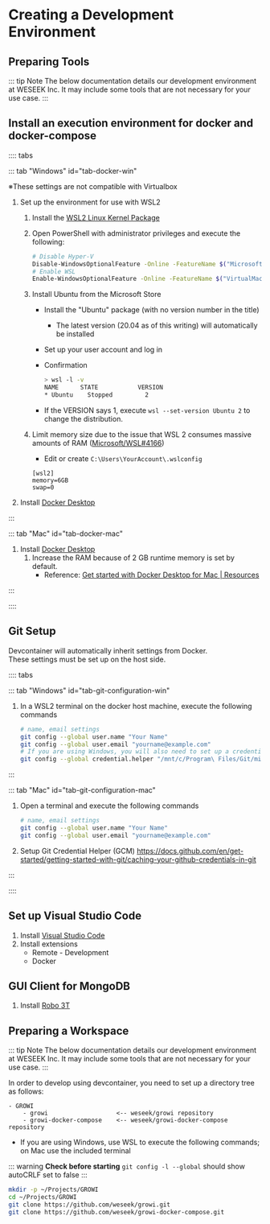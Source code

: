 # Creating a Development Environment

## Preparing Tools

::: tip Note
The below documentation details our development environment at WESEEK Inc. It may include some tools that are not necessary for your use case.
:::


## Install an execution environment for docker and docker-compose

:::: tabs

::: tab "Windows" id="tab-docker-win"

※These settings are not compatible with Virtualbox

1. Set up the environment for use with WSL2
    1. Install the [WSL2 Linux Kernel Package](https://docs.microsoft.com/en-us/windows/wsl/install-manual#step-4---download-the-linux-kernel-update-package)
    1. Open PowerShell with administrator privileges and execute the following:

        ```bash
        # Disable Hyper-V
        Disable-WindowsOptionalFeature -Online -FeatureName $("Microsoft-Hyper-V")
        # Enable WSL
        Enable-WindowsOptionalFeature -Online -FeatureName $("VirtualMachinePlatform", "Microsoft-Windows-Subsystem-Linux")
        ```

    1. Install Ubuntu from the Microsoft Store
        * Install the "Ubuntu" package (with no version number in the title)
            * The latest version (20.04 as of this writing) will automatically be installed
        * Set up your user account and log in
        * Confirmation

            ```bash
            > wsl -l -v
            NAME      STATE           VERSION
            * Ubuntu    Stopped         2
            ```

        * If the VERSION says 1, execute `wsl --set-version Ubuntu 2` to change the distribution.
    1. Limit memory size due to the issue that WSL 2 consumes massive amounts of RAM ([Microsoft/WSL#4166](https://github.com/microsoft/WSL/issues/4166))
        * Edit or create `C:\Users\YourAccount\.wslconfig`

        ```
        [wsl2]
        memory=6GB
        swap=0
        ```

1. Install [Docker Desktop](https://www.docker.com/products/docker-desktop)

:::

::: tab "Mac" id="tab-docker-mac"

1. Install [Docker Desktop](https://www.docker.com/products/docker-desktop)
    1. Increase the RAM because of 2 GB runtime memory is set by default.
        * Reference: [Get started with Docker Desktop for Mac | Resources](https://docs.docker.com/docker-for-mac/#resources)

:::

::::


## Git Setup

Devcontainer will automatically inherit settings from Docker.  
These settings must be set up on the host side.

:::: tabs

::: tab "Windows" id="tab-git-configuration-win"

1. In a WSL2 terminal on the docker host machine, execute the following commands

    ```bash
    # name, email settings
    git config --global user.name "Your Name"
    git config --global user.email "yourname@example.com"
    # If you are using Windows, you will also need to set up a credential helper for WSL to reference the local machines settings
    git config --global credential.helper "/mnt/c/Program\ Files/Git/mingw64/libexec/git-core/git-credential-manager-core.exe"
    ```

:::

::: tab "Mac" id="tab-git-configuration-mac"

1. Open a terminal and execute the following commands

    ```bash
    # name, email settings
    git config --global user.name "Your Name"
    git config --global user.email "yourname@example.com"
    ```

1. Setup Git Credential Helper (GCM)
    <https://docs.github.com/en/get-started/getting-started-with-git/caching-your-github-credentials-in-git>

:::

::::

## Set up Visual Studio Code

1. Install [Visual Studio Code](https://code.visualstudio.com/download)
2. Install extensions
    * Remote - Development
    * Docker



## GUI Client for MongoDB

1. Install [Robo 3T](https://robomongo.org/download)


## Preparing a Workspace

::: tip Note
The below documentation details our development environment at WESEEK Inc. It may include some tools that are not necessary for your use case.
:::

In order to develop using devcontainer, you need to set up a directory tree as follows:

```
- GROWI
    - growi                   <-- weseek/growi repository
    - growi-docker-compose    <-- weseek/growi-docker-compose repository
```

* If you are using Windows, use WSL to execute the following commands; on Mac use the included terminal

::: warning
**Check before starting**
`git config -l --global` should show autoCRLF set to false
:::

```bash
mkdir -p ~/Projects/GROWI
cd ~/Projects/GROWI
git clone https://github.com/weseek/growi.git
git clone https://github.com/weseek/growi-docker-compose.git
```
